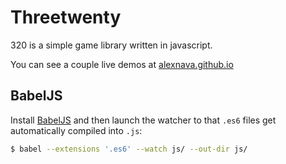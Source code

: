 Threetwenty
===========

320 is a simple game library written in javascript.

You can see a couple live demos at [alexnava.github.io](http://alexnava.github.io)

## BabelJS

Install [BabelJS](https://babeljs.io/docs/setup/) and then launch the watcher to that `.es6` files get automatically compiled into `.js`:

```bash
$ babel --extensions '.es6' --watch js/ --out-dir js/
```
